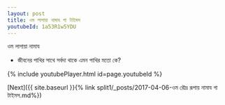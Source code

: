 ```yaml
---
layout: post
title: ওম লাগায়া নামায গা টাইমস
youtubeId: 1a53R1w5YDU
---
```

 
 
 ওম লাগায়া নামায  
 
 -  জীবনের পাখির সাথে সর্বদা থাকে এমন পাখির মতো কে? 
 
  
 
  
 
 
 
 
 
 


{% include youtubePlayer.html id=page.youtubeId %}
 
[Next]({{ site.baseurl }}{% link  split1/_posts/2017-04-06-ওম রৌদ্র রূপায় নামায গা টাইমস.md%})
 
